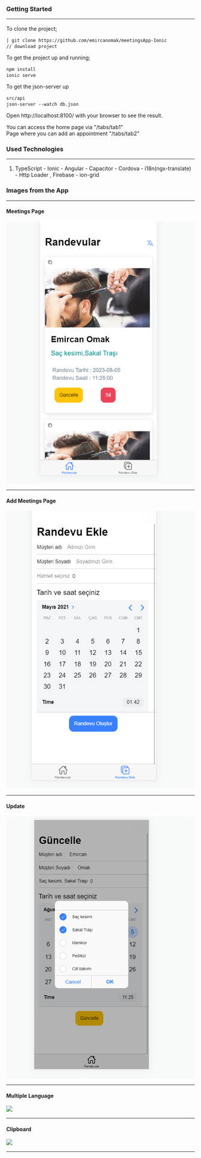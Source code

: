 
### Getting Started<br/><hr/>
To clone the project;

    | git clone https://github.com/emircanomak/meetingsApp-Ionic
	// download project

To get the project up and running;

	npm install
	ionic serve

To get the json-server up

	src/api
	json-server --watch db.json


Open http://localhost:8100/ with your browser to see the result.<br/>

You can access the home page via "/tabs/tab1"<br/>
Page where you can add an appointment "/tabs/tab2"

### Used Technologies<br/><hr/>
1. TypeScript - Ionic - Angular - Capacitor - Cordova - i18n(ngx-translate) - Http Loader , Firebase - ion-grid

### Images from the App<br/><hr/>

#### Meetings Page
<img src="readme-assets/meetings.png" width="auto"><br/><hr/>
#### Add Meetings Page
<img src="readme-assets/addMeetings.png" width="auto"><br/><hr/>
#### Update
<img src="readme-assets/updateMeetings.png" width="auto"><br/><hr/>
#### Multiple Language
<img src="readme-assets/language" width="auto"><br/><hr/>
#### Clipboard
<img src="readme-assets/clipBoard" width="auto"><br/><hr/>





